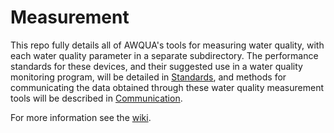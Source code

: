 # Measurement
This repo fully details all of AWQUA's tools for measuring water quality, with each water quality parameter in a separate subdirectory. The performance standards for these devices, and their suggested use in a water quality monitoring program, will be detailed in [Standards](https://github.com/AWQUA/Standards), and methods for communicating the data obtained through these water quality measurement tools will be described in [Communication](https://github.com/AWQUA/Communication). 

For more information see the [wiki](https://github.com/AWQUA/Communication/wiki).